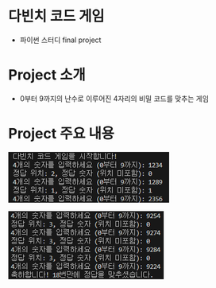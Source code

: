 # <b>다빈치 코드 게임</b>
- 파이썬 스터디 final project

# <b>Project 소개</b>
- 0부터 9까지의 난수로 이루어진 4자리의 비밀 코드를 맞추는 게임

# <b>Project 주요 내용</b>

![Alt text](image.png)

![Alt text](image-1.png)